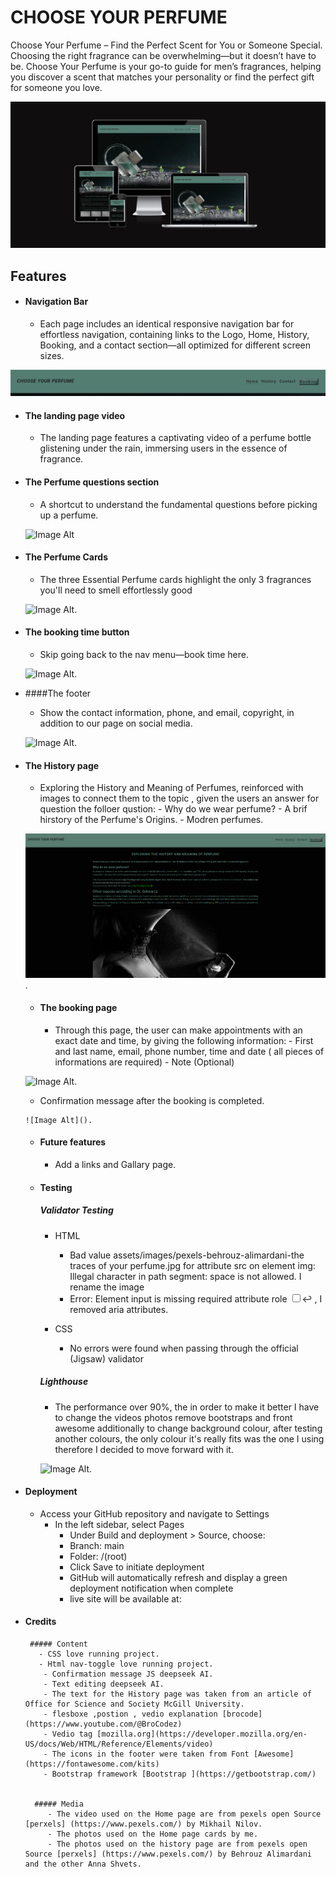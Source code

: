﻿# **CHOOSE YOUR PERFUME**

Choose Your Perfume – Find the Perfect Scent for You or Someone Special. Choosing the right fragrance can be overwhelming—but it doesn’t have to be. Choose Your Perfume is your go-to guide for men’s fragrances, helping you discover a scent that matches your personality or find the perfect gift for someone you love.


![Image Alt](https://github.com/omarazzawi/choose-your-perfume/blob/15151c75ad4533d6cbec6af85e3ca9ce4305e039/shootscreen.png)

## Features

 - #### Navigation Bar

    - Each page includes an identical responsive navigation bar for effortless navigation, containing links to the Logo, Home, History, Booking, and a contact section—all optimized for different screen sizes.

![Image Alt](https://github.com/omarazzawi/choose-your-perfume/blob/7385871dfa04224afd34bb8e67f160c14c6f7138/navbar.png)



 - #### The landing page video

    - The landing page features a captivating video of a perfume bottle glistening under the rain, immersing users in the essence of fragrance.
  
   
 - #### The Perfume questions section

    - A shortcut to understand the fundamental questions before picking up a perfume.
  
   ![Image Alt]()


 - #### The Perfume Cards
   
    - The three Essential Perfume cards highlight the only 3 fragrances you'll need to smell effortlessly good
  
   ![Image Alt]().


 - #### The booking time button
   
    - Skip going back to the nav menu—book time here.
  
   ![Image Alt]().

- ####The footer
   
    - Show the contact information, phone, and email, copyright, in addition to our page on social media.
  
   ![Image Alt]().

  
- #### The History page
   
    - Exploring the History and Meaning of Perfumes, reinforced with images to connect them to the topic , given the users an answer for question the folloer qustion:
          - Why do we wear perfume?
          - A brif hirstory of the Perfume's Origins.
          - Modren perfumes.
      
   ![Image Alt](https://github.com/omarazzawi/choose-your-perfume/blob/33a3f42ba57932dca8e4229d141f0c80403c59a0/history.png).

  - #### The booking page
   
    - Through this page, the user can make appointments with an exact date and time, by giving the following information:
           - First and last name, email, phone number, time and date ( all pieces of informations are required)
           - Note (Optional)
      
   ![Image Alt]().   

     - Confirmation message after the booking is completed.

      ![Image Alt]().        


   - ####  Future features
        - Add a links and Gallary page.
    

  - #### Testing


    ##### Validator Testing
      - HTML
          - Bad value assets/images/pexels-behrouz-alimardani-the traces of your perfume.jpg for attribute src on element img: Illegal character in path segment: space is not allowed. I rename the image
          - Error: Element input is missing required attribute role <input type="checkbox" id="nav-toggle" name="nav-toggle" aria-expanded="false" aria-label="Toggle navigation">↩  ,  I removed aria attributes.
    
      - CSS
         - No errors were found when passing through the official (Jigsaw) validator



     ##### Lighthouse
      - The performance over 90%, the in order to make it better I have to change the videos photos remove bootstraps and front awesome
              additionally to change background colour, after testing another colours,  the only colour it's really fits was the one I using therefore I decided to move forward with it.    

     ![Image Alt]().

- #### Deployment

   - Access your GitHub repository and navigate to Settings
     -  In the left sidebar, select Pages  
           -  Under Build and deployment > Source, choose:
           -  Branch: main
           -  Folder: /(root)
           -  Click Save to initiate deployment
           -  GitHub will automatically refresh and display a green deployment notification when complete
           - live site will be available at: 

- #### Credits

       ##### Content
         - CSS love running project.
         - Html nav-toggle love running project.
          - Confirmation message JS deepseek AI.
          - Text editing deepseek AI.
          - The text for the History page was taken from an article of Office for Science and Society McGill University.
          - flesboxe ,postion , vedio explanation [brocode](https://www.youtube.com/@BroCodez)
          - Vedio tag [mozilla.org](https://developer.mozilla.org/en-US/docs/Web/HTML/Reference/Elements/video)
          - The icons in the footer were taken from Font [Awesome](https://fontawesome.com/kits)
          - Bootstrap framework [Bootstrap ](https://getbootstrap.com/)
 

        ##### Media
           - The video used on the Home page are from pexels open Source [perxels] (https://www.pexels.com/) by Mikhail Nilov.
           - The photos used on the Home page cards by me.
           - The photos used on the history page are from pexels open Source [perxels] (https://www.pexels.com/) by Behrouz Alimardani and the other Anna Shvets.
              
      
  
  
  
  
  
  
    
   
            
  


   


 

